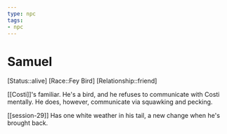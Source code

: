 ```yaml
---
type: npc
tags: 
- npc
---
```


# Samuel
[Status::alive]
[Race::Fey Bird]
[Relationship::friend]

[[Costi]]'s familiar. He's a bird, and he refuses to communicate with Costi mentally. He does, however, communicate via squawking and pecking.

[[session-29]] 
Has one white weather in his tail, a new change when he's brought back.
